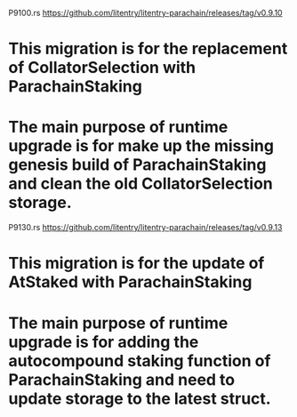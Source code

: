 P9100.rs
https://github.com/litentry/litentry-parachain/releases/tag/v0.9.10
 # This migration is for the replacement of CollatorSelection with ParachainStaking

 <!-- MigrateCollatorSelectionIntoParachainStaking -->
 # The main purpose of runtime upgrade is for make up the missing genesis build of ParachainStaking and clean the old CollatorSelection storage.

 P9130.rs
 https://github.com/litentry/litentry-parachain/releases/tag/v0.9.13
  # This migration is for the update of AtStaked with ParachainStaking

  <!-- MigrateAtStakeAutoCompound -->
  # The main purpose of runtime upgrade is for adding the autocompound staking function of ParachainStaking and need to update storage to the latest struct.